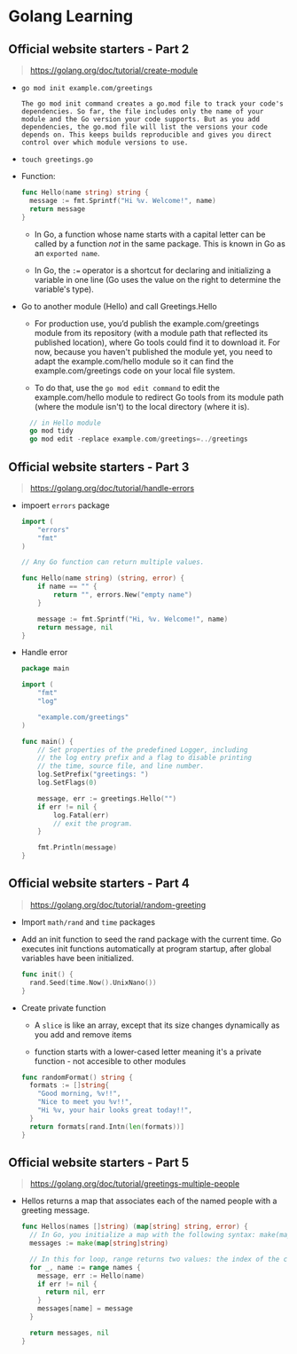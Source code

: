 # Golang Learning

## Official website starters - Part 2

> https://golang.org/doc/tutorial/create-module

* `go mod init example.com/greetings`
  ```
  The go mod init command creates a go.mod file to track your code's dependencies. So far, the file includes only the name of your module and the Go version your code supports. But as you add dependencies, the go.mod file will list the versions your code depends on. This keeps builds reproducible and gives you direct control over which module versions to use.
  ```

* `touch greetings.go`

* Function:

  ```go
  func Hello(name string) string {
    message := fmt.Sprintf("Hi %v. Welcome!", name)
    return message
  }

  ```

    * In Go, a function whose name starts with a capital letter can be called by a function _not_ in the same package. This is known in Go as an `exported name`.

    * In Go, the `:=` operator is a shortcut for declaring and initializing a variable in one line (Go uses the value on the right to determine the variable's type).

* Go to another module (Hello) and call Greetings.Hello
    - For production use, you’d publish the example.com/greetings module from its repository (with a module path that reflected its published location), where Go tools could find it to download it. For now, because you haven't published the module yet, you need to adapt the example.com/hello module so it can find the example.com/greetings code on your local file system.

    - To do that, use the `go mod edit command` to edit the example.com/hello module to redirect Go tools from its module path (where the module isn't) to the local directory (where it is).

    ```go
      // in Hello module
      go mod tidy
      go mod edit -replace example.com/greetings=../greetings
    ```
## Official website starters - Part 3

> https://golang.org/doc/tutorial/handle-errors

* impoert `errors` package

  ```go
  import (
      "errors"
      "fmt"
  )

  // Any Go function can return multiple values.

  func Hello(name string) (string, error) {
      if name == "" {
          return "", errors.New("empty name")
      }

      message := fmt.Sprintf("Hi, %v. Welcome!", name)
      return message, nil
  }
  ```

* Handle error

  ```go
  package main

  import (
      "fmt"
      "log"

      "example.com/greetings"
  )

  func main() {
      // Set properties of the predefined Logger, including
      // the log entry prefix and a flag to disable printing
      // the time, source file, and line number.
      log.SetPrefix("greetings: ")
      log.SetFlags(0)

      message, err := greetings.Hello("")
      if err != nil {
          log.Fatal(err)
          // exit the program.
      }

      fmt.Println(message)
  }
  ```

## Official website starters - Part 4

> https://golang.org/doc/tutorial/random-greeting

* Import `math/rand` and `time` packages

* Add an init function to seed the rand package with the current time. Go executes init functions automatically at program startup, after global variables have been initialized.

  ```go
  func init() {
    rand.Seed(time.Now().UnixNano())
  }
  ```
* Create private function

  *  A `slice` is like an array, except that its size changes dynamically as you add and remove items

  * function starts with a lower-cased letter meaning it's a private function - not accesible to other modules

  ```go
  func randomFormat() string {
    formats := []string{
      "Good morning, %v!!",
      "Nice to meet you %v!!",
      "Hi %v, your hair looks great today!!",
    }
    return formats[rand.Intn(len(formats))]
  }

  ```

## Official website starters - Part 5

> https://golang.org/doc/tutorial/greetings-multiple-people


* Hellos returns a map that associates each of the named people with a greeting message.

  ```go
  func Hellos(names []string) (map[string] string, error) {
    // In Go, you initialize a map with the following syntax: make(map[key-type]value-type)
    messages := make(map[string]string)

    // In this for loop, range returns two values: the index of the current item in the loop and a copy of the item's value
    for _, name := range names {
      message, err := Hello(name)
      if err != nil {
        return nil, err
      }
      messages[name] = message
    }

    return messages, nil
  }
  ```
